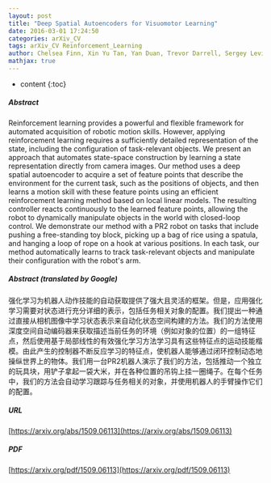 ```yaml
---
layout: post
title: "Deep Spatial Autoencoders for Visuomotor Learning"
date: 2016-03-01 17:24:50
categories: arXiv_CV
tags: arXiv_CV Reinforcement_Learning
author: Chelsea Finn, Xin Yu Tan, Yan Duan, Trevor Darrell, Sergey Levine, Pieter Abbeel
mathjax: true
---
```


* content
{:toc}

##### Abstract
Reinforcement learning provides a powerful and flexible framework for automated acquisition of robotic motion skills. However, applying reinforcement learning requires a sufficiently detailed representation of the state, including the configuration of task-relevant objects. We present an approach that automates state-space construction by learning a state representation directly from camera images. Our method uses a deep spatial autoencoder to acquire a set of feature points that describe the environment for the current task, such as the positions of objects, and then learns a motion skill with these feature points using an efficient reinforcement learning method based on local linear models. The resulting controller reacts continuously to the learned feature points, allowing the robot to dynamically manipulate objects in the world with closed-loop control. We demonstrate our method with a PR2 robot on tasks that include pushing a free-standing toy block, picking up a bag of rice using a spatula, and hanging a loop of rope on a hook at various positions. In each task, our method automatically learns to track task-relevant objects and manipulate their configuration with the robot's arm.

##### Abstract (translated by Google)
强化学习为机器人动作技能的自动获取提供了强大且灵活的框架。但是，应用强化学习需要对状态进行充分详细的表示，包括任务相关对象的配置。我们提出一种通过直接从相机图像中学习状态表示来自动化状态空间构建的方法。我们的方法使用深度空间自动编码器来获取描述当前任务的环境（例如对象的位置）的一组特征点，然后使用基于局部线性的有效强化学习方法学习具有这些特征点的运动技能楷模。由此产生的控制器不断反应学习的特征点，使机器人能够通过闭环控制动态地操纵世界上的物体。我们用一台PR2机器人演示了我们的方法，包括推动一个独立的玩具块，用铲子拿起一袋大米，并在各种位置的吊钩上挂一圈绳子。在每个任务中，我们的方法会自动学习跟踪与任务相关的对象，并使用机器人的手臂操作它们的配置。

##### URL
[https://arxiv.org/abs/1509.06113](https://arxiv.org/abs/1509.06113)

##### PDF
[https://arxiv.org/pdf/1509.06113](https://arxiv.org/pdf/1509.06113)

